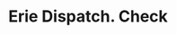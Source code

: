 ---
doi: 10.7916/D87Q09KS
date_other: '1880'
date_other_textual: 1880-1889
form: printed ephemera
genre:
- Checks (bank checks)
name:
- Erie Dispatch
object_in_context_url: https://biggert.cul.columbia.edu/items/view/ave_biggert_01362
subject_hierarchical_geographic:
- Erie, Pennsylvania, United States
subject_name:
- Erie Dispatch
title: Erie Dispatch. Check
sort_title: Erie Dispatch. Check
call_number: ave_biggert_01362
coordinates:
- 42.129444444444445,-80.085
pid: ave_biggert_01362
identifiers: ave_biggert_01362
thumbnail: https://derivativo-2.library.columbia.edu/iiif/2/ldpd:344609/full/!256,256/0/native.jpg
permalink: "/biggert/ave_biggert_01362/"
layout: iiif-image-page
---
